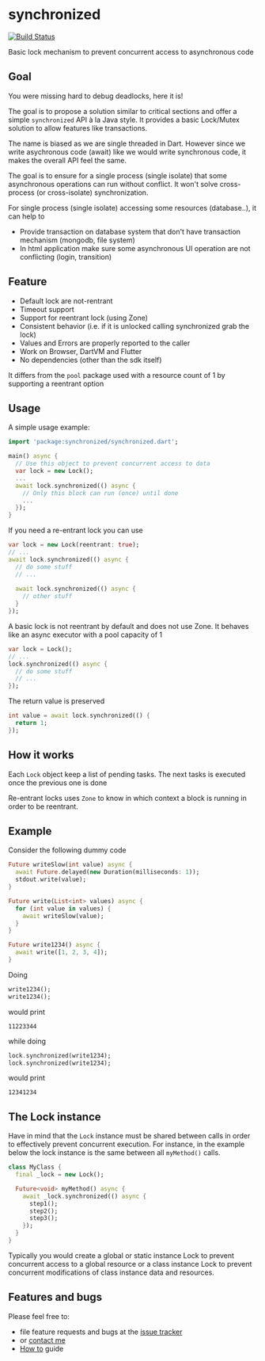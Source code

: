 # synchronized

[![Build Status](https://travis-ci.org/tekartik/synchronized.dart.svg?branch=master)](https://travis-ci.org/tekartik/synchronized.dart)

Basic lock mechanism to prevent concurrent access to asynchronous code

## Goal

You were missing hard to debug deadlocks, here it is! 

The goal is to propose a solution similar to critical sections and offer a simple `synchronized` API à la Java style.
It provides a basic Lock/Mutex solution to allow features like transactions.

The name is biased as we are single threaded in Dart. However since we write asychronous code (await) like we would
write synchronous code, it makes the overall API feel the same.

The goal is to ensure for a single process (single isolate) that some asynchronous operations can run
without conflict. It won't solve cross-process (or cross-isolate) synchronization.

For single process (single isolate) accessing some resources (database..), it can help to
 * Provide transaction on database system that don't have transaction mechanism (mongodb, file system)
 * In html application make sure some asynchronous UI operation are not conflicting (login, transition)

## Feature

 * Default lock are not-rentrant
 * Timeout support
 * Support for reentrant lock (using Zone)
 * Consistent behavior (i.e. if it is unlocked calling synchronized grab the lock)
 * Values and Errors are properly reported to the caller
 * Work on Browser, DartVM and Flutter
 * No dependencies (other than the sdk itself)
 
It differs from the `pool` package used with a resource count of 1 by supporting a reentrant option

## Usage

A simple usage example:

```dart
import 'package:synchronized/synchronized.dart';

main() async {
  // Use this object to prevent concurrent access to data
  var lock = new Lock();
  ...
  await lock.synchronized(() async {
    // Only this block can run (once) until done 
    ...
  });
}
```
    
If you need a re-entrant lock you can use

```dart
var lock = new Lock(reentrant: true);
// ...
await lock.synchronized(() async {
  // do some stuff
  // ... 
  
  await lock.synchronized(() async {
    // other stuff
  }
});
```
        
A basic lock is not reentrant by default and does not use Zone. It behaves like an async executor with a pool capacity
of 1

```dart
var lock = Lock();
// ...
lock.synchronized(() async {
  // do some stuff
  // ...
});
```
    
The return value is preserved

```dart
int value = await lock.synchronized(() {
  return 1;
});
```
    
## How it works

Each `Lock` object keep a list of pending tasks. The next tasks is executed once the previous one is done

Re-entrant locks uses `Zone` to know in which context a block is running in order to be reentrant.

## Example

Consider the following dummy code

```dart
Future writeSlow(int value) async {
  await Future.delayed(new Duration(milliseconds: 1));
  stdout.write(value);
}

Future write(List<int> values) async {
  for (int value in values) {
    await writeSlow(value);
  }
}

Future write1234() async {
  await write([1, 2, 3, 4]);
}
```

Doing 

```dart
write1234();
write1234();
```
would print

    11223344
    
while doing

```dart
lock.synchronized(write1234);
lock.synchronized(write1234);
```

would print

    12341234

## The Lock instance

Have in mind that the `Lock` instance must be shared between calls in order to effectively prevent concurrent execution. For instance, in the example below the lock instance is the same between all `myMethod()` calls.

```dart
class MyClass {
  final _lock = new Lock();

  Future<void> myMethod() async {
    await _lock.synchronized(() async {
      step1();
      step2();
      step3();
    });
  }
}
```

Typically you would create a global or static instance Lock to prevent concurrent access to
a global resource or a class instance Lock to prevent concurrent modifications of
class instance data and resources.

## Features and bugs

Please feel free to: 
* file feature requests and bugs at the [issue tracker][tracker]
* or [contact me][contact_me]
* [How to][how_to] guide


[tracker]: https://github.com/tekartik/synchronized.dart/issues
[contact_me]: http://contact.tekartik.com/
[how_to]: https://github.com/tekartik/synchronized.dart/blob/master/doc/how_to.md

